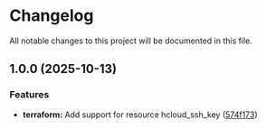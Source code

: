 # Changelog

All notable changes to this project will be documented in this file.

## 1.0.0 (2025-10-13)

### Features

* **terraform:** Add support for resource hcloud_ssh_key ([574f173](https://gitlab.com/terraform-child-modules-48151/terraform-hcloud-ssh_key/commit/574f17375d66722b4fc071e1b5bfa35438858852))
